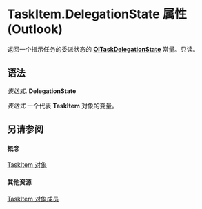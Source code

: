 
# TaskItem.DelegationState 属性 (Outlook)

返回一个指示任务的委派状态的  **[OlTaskDelegationState](c6374297-d9ec-dbd0-f6b3-5b8c95127f33.md)** 常量。只读。


## 语法

 _表达式_. **DelegationState**

 _表达式_ 一个代表 **TaskItem** 对象的变量。


## 另请参阅


#### 概念


[TaskItem 对象](5df8cfa5-5460-a5a1-a130-ba5bca1a0091.md)
#### 其他资源


[TaskItem 对象成员](97234a76-2fc5-bbe4-2e14-25ae18694fc9.md)